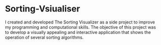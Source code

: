 # Sorting-Vsiualiser
I created and developed The Sorting Visualizer as a side project to improve my programming and computational skills. The objective of this project was to develop a visually appealing and interactive application that shows the operation of several sorting algorithms.
